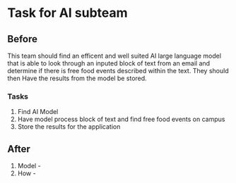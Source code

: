 # Task for AI subteam

## Before
This team should find an efficent and well suited AI large language model that is able to look through an inputed block of text from an email and determine if there is free food events described within the text. They should then Have the results from the model be stored.

### Tasks
1. Find AI Model
2. Have model process block of text and find free food events on campus
3. Store the results for the application

## After

1. Model -
2. How - 
